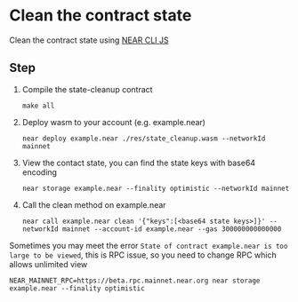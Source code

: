 # Clean the contract state
Clean the contract state using [NEAR CLI JS](https://github.com/near/near-cli)

## Step
1. Compile the state-cleanup contract
    ```shell
    make all
    ```
2. Deploy wasm to your account (e.g. example.near)
    ```shell
    near deploy example.near ./res/state_cleanup.wasm --networkId mainnet
    ```
3. View the contact state, you can find the state keys with base64 encoding
    ```shell
    near storage example.near --finality optimistic --networkId mainnet
    ```
4. Call the clean method on example.near
    ```shell
    near call example.near clean '{"keys":[<base64 state keys>]}' --networkId mainnet --account-id example.near --gas 300000000000000
    ```

Sometimes you may meet the error `State of contract example.near is too large to be viewed`, this is RPC issue, so you need to change RPC which allows unlimited view
```shell
NEAR_MAINNET_RPC=https://beta.rpc.mainnet.near.org near storage example.near --finality optimistic
```
